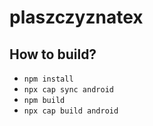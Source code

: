 # plaszczyznatex

## How to build?

- `npm install`
- `npx cap sync android`
- `npm build`
- `npx cap build android`